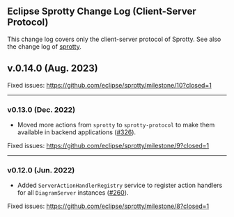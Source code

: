 ## Eclipse Sprotty Change Log (Client-Server Protocol)

This change log covers only the client-server protocol of Sprotty. See also the change log of [sprotty](https://github.com/eclipse/sprotty/blob/master/packages/sprotty/CHANGELOG.md).

## v.0.14.0 (Aug. 2023)

Fixed issues: https://github.com/eclipse/sprotty/milestone/10?closed=1

-----

### v0.13.0 (Dec. 2022)

 * Moved more actions from `sprotty` to `sprotty-protocol` to make them available in backend applications ([#326](https://github.com/eclipse/sprotty/pull/326)).

Fixed issues: https://github.com/eclipse/sprotty/milestone/9?closed=1

-----

### v0.12.0 (Jun. 2022)

 * Added `ServerActionHandlerRegistry` service to register action handlers for all `DiagramServer` instances ([#260](https://github.com/eclipse/sprotty/pull/260)).

Fixed issues: https://github.com/eclipse/sprotty/milestone/8?closed=1
